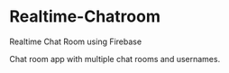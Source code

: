 # Realtime-Chatroom
Realtime Chat Room using Firebase

Chat room app with multiple chat rooms and usernames. 
